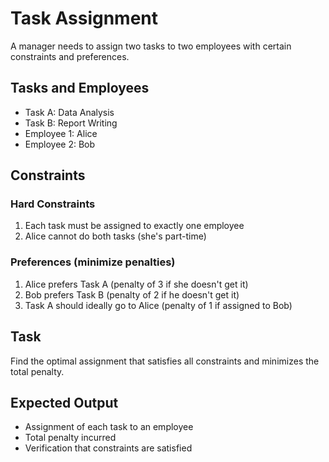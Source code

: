 # Task Assignment

A manager needs to assign two tasks to two employees with certain constraints and preferences.

## Tasks and Employees
- Task A: Data Analysis
- Task B: Report Writing
- Employee 1: Alice
- Employee 2: Bob

## Constraints

### Hard Constraints
1. Each task must be assigned to exactly one employee
2. Alice cannot do both tasks (she's part-time)

### Preferences (minimize penalties)
1. Alice prefers Task A (penalty of 3 if she doesn't get it)
2. Bob prefers Task B (penalty of 2 if he doesn't get it)
3. Task A should ideally go to Alice (penalty of 1 if assigned to Bob)

## Task
Find the optimal assignment that satisfies all constraints and minimizes the total penalty.

## Expected Output
- Assignment of each task to an employee
- Total penalty incurred
- Verification that constraints are satisfied